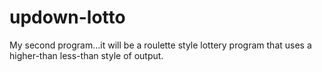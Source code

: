 # updown-lotto
My second program...it will be a roulette style lottery program that uses a higher-than less-than style of output.
